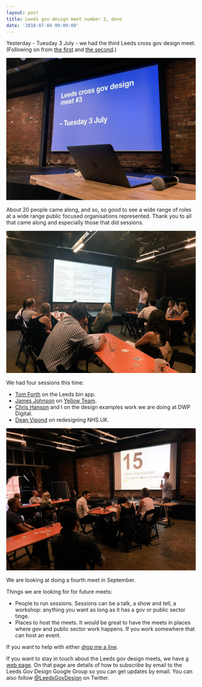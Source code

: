```yaml
---
layout: post
title: Leeds gov design meet number 3, done
date: '2018-07-04 09:00:00'
---
```

Yesterday - Tuesday 3 July - we had the third Leeds cross gov design meet. (Following on from [the first](/leeds-gov-design-1-done/) and [the second](/leeds-cross-gov-meet-number-2-done/).)

![DESC](/assets/leeds-cross-gov-design-3-start.jpg)

About 20 people came along, and so, so good to see a wide range of roles at a wide range public focused organisations represented. Thank you to all that came along and especially those that did sessions.

![Tom talking about the Leeds bin app](/assets/leeds-cross-gov-design-3-tom-forth.jpg)

We had four sessions this time:

* [Tom Forth](https://twitter.com/thomasforth) on the Leeds bin app.
* [James Johnson](https://twitter.com/designandpolicy) on [Yellow Team](https://weareyellowteam.co.uk).
* [Chris Hanson](https://twitter.com/nosnaHsirhC) and I on the design examples work we are doing at DWP Digital.
* [Dean Vipond](https://twitter.com/DeanVipond) on redesigning NHS.UK.

![James talking about Yellow Team](/assets/leeds-cross-gov-design-3-james-johnson.jpg)

We are looking at doing a fourth meet in September.

Things we are looking for for future meets:

* People to run sessions. Sessions can be a talk, a show and tell, a workshop: anything you want as long as it has a gov or public sector tinge.
* Places to host the meets. It would be great to have the meets in places where gov and public sector work happens. If you work somewhere that can host an event.

If you want to help with either [drop me a line](/contact).

If you want to stay in touch about the Leeds gov design meets, we have [a web page](http://ermlikeyeah.com/leedsgovdesign/). On that page are details of how to subscribe by email to the Leeds Gov Design Google Group so you can get updates by email. You can also follow [@LeedsGovDesign](https://www.twitter.com/LeedsGovDesign) on Twitter.
